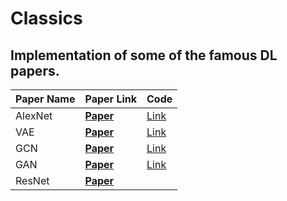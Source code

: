 # Classics

## Implementation of some of the famous DL papers.

Paper Name | Paper Link | Code
------------ | -------------|-------------
AlexNet | **[Paper](https://proceedings.neurips.cc/paper/2012/file/c399862d3b9d6b76c8436e924a68c45b-Paper.pdf)** |[Link](https://github.com/Manas02/Classics/blob/main/AlexNet.py)
VAE | **[Paper](https://arxiv.org/pdf/1312.6114.pdf)** | [Link](https://github.com/Manas02/Classics/blob/main/VAE.py)
GCN | **[Paper](https://arxiv.org/pdf/1609.02907.pdf)** | [Link](https://github.com/Manas02/Classics/blob/main/GCN.py)
GAN | **[Paper](https://arxiv.org/pdf/1406.2661.pdf)** | [Link](https://github.com/Manas02/Classics/blob/main/GAN.py)
ResNet | **[Paper](https://arxiv.org/pdf/1512.03385.pdf)** | 

